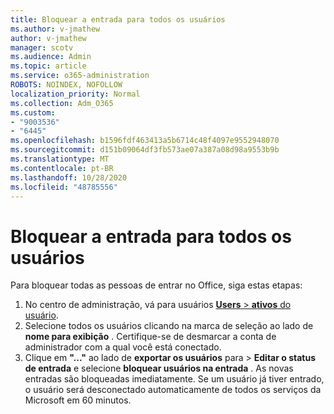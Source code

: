 ```yaml
---
title: Bloquear a entrada para todos os usuários
ms.author: v-jmathew
author: v-jmathew
manager: scotv
ms.audience: Admin
ms.topic: article
ms.service: o365-administration
ROBOTS: NOINDEX, NOFOLLOW
localization_priority: Normal
ms.collection: Adm_O365
ms.custom:
- "9003536"
- "6445"
ms.openlocfilehash: b1596fdf463413a5b6714c48f4097e9552948070
ms.sourcegitcommit: d151b09064df3fb573ae07a387a08d98a9553b9b
ms.translationtype: MT
ms.contentlocale: pt-BR
ms.lasthandoff: 10/28/2020
ms.locfileid: "48785556"
---
```

# <a name="block-sign-in-for-all-users"></a>Bloquear a entrada para todos os usuários

Para bloquear todas as pessoas de entrar no Office, siga estas etapas:

1. No centro de administração, vá para usuários [ **Users**  >  **ativos** do usuário](https://admin.microsoft.com/Adminportal/Home?source=applauncher#/users).
2. Selecione todos os usuários clicando na marca de seleção ao lado de **nome para exibição** . Certifique-se de desmarcar a conta de administrador com a qual você está conectado.
3. Clique em **"..."** ao lado de **exportar os usuários** para  >  **Editar o status de entrada** e selecione **bloquear usuários na entrada** . As novas entradas são bloqueadas imediatamente. Se um usuário já tiver entrado, o usuário será desconectado automaticamente de todos os serviços da Microsoft em 60 minutos.
